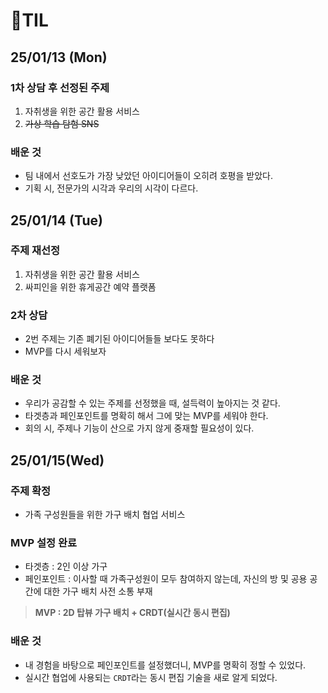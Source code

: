 # 📄TIL
## 25/01/13 (Mon)
### 1차 상담 후 선정된 주제
1. 자취생을 위한 공간 활용 서비스
2. ~~가상 학습 탐험 SNS~~

### 배운 것
- 팀 내에서 선호도가 가장 낮았던 아이디어들이 오히려 호평을 받았다.
- 기획 시, 전문가의 시각과 우리의 시각이 다르다.
## 25/01/14 (Tue)
### 주제 재선정
1. 자취생을 위한 공간 활용 서비스
2. 싸피인을 위한 휴게공간 예약 플랫폼
### 2차 상담
- 2번 주제는 기존 폐기된 아이디어들들 보다도 못하다
- MVP를 다시 세워보자
### 배운 것
- 우리가 공감할 수 있는 주제를 선정했을 때, 설득력이 높아지는 것 같다.
- 타겟층과 페인포인트를 명확히 해서 그에 맞는 MVP를 세워야 한다.
- 회의 시, 주제나 기능이 산으로 가지 않게 중재할 필요성이 있다.

## 25/01/15(Wed)
### 주제 확정
- 가족 구성원들을 위한 가구 배치 협업 서비스
### MVP 설정 완료
- 타겟층 : 2인 이상 가구
- 페인포인트 : 이사할 때 가족구성원이 모두 참여하지 않는데, 자신의 방 및 공용 공간에 대한 가구 배치 사전 소통 부재
> **MVP : 2D 탑뷰 가구 배치 + CRDT(실시간 동시 편집)**
### 배운 것
- 내 경험을 바탕으로 페인포인트를 설정했더니, MVP를 명확히 정할 수 있었다.
- 실시간 협업에 사용되는 `CRDT`라는 동시 편집 기술을 새로 알게 되었다.
